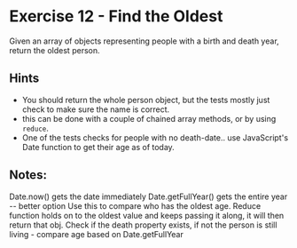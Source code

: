 # Exercise 12 - Find the Oldest

Given an array of objects representing people with a birth and death year, return the oldest person.

## Hints
- You should return the whole person object, but the tests mostly just check to make sure the name is correct.
- this can be done with a couple of chained array methods, or by using `reduce`.
- One of the tests checks for people with no death-date.. use JavaScript's Date function to get their age as of today.


## Notes:
Date.now() gets the date immediately
Date.getFullYear() gets the entire year -- better option
Use  this to compare who has the oldest age.
Reduce function holds on to the oldest value and keeps passing it along, it will then return that obj.
Check if the death property exists, if not the person is still living - compare age based on Date.getFullYear